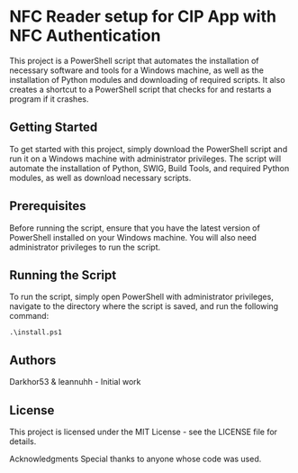 # NFC Reader setup for CIP App with NFC Authentication

This project is a PowerShell script that automates the installation of necessary software and tools for a Windows machine, as well as the installation of Python modules and downloading of required scripts. It also creates a shortcut to a PowerShell script that checks for and restarts a program if it crashes.

## Getting Started

To get started with this project, simply download the PowerShell script and run it on a Windows machine with administrator privileges. The script will automate the installation of Python, SWIG, Build Tools, and required Python modules, as well as download necessary scripts.

## Prerequisites

Before running the script, ensure that you have the latest version of PowerShell installed on your Windows machine. You will also need administrator privileges to run the script.

## Running the Script

To run the script, simply open PowerShell with administrator privileges, navigate to the directory where the script is saved, and run the following command:

```
.\install.ps1
```

## Authors

Darkhor53 & leannuhh - Initial work

## License

This project is licensed under the MIT License - see the LICENSE file for details.

Acknowledgments
Special thanks to anyone whose code was used.
